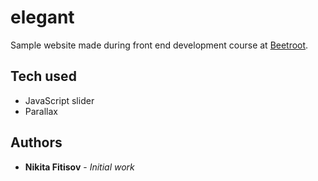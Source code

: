 # elegant
Sample website made during front end development course at [Beetroot](https://www.beetroot.se).

## Tech used

* JavaScript slider
* Parallax

## Authors

* **Nikita Fitisov** - *Initial work*

